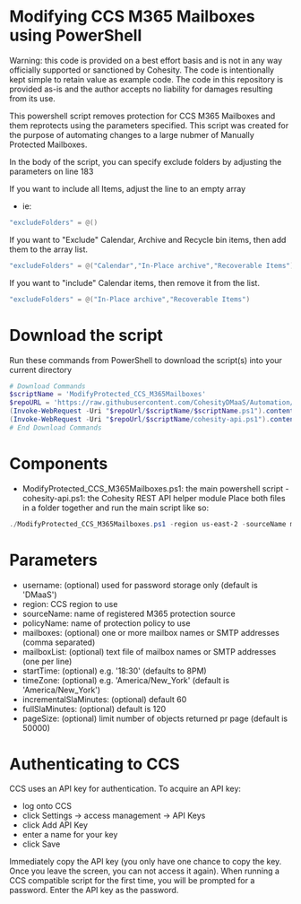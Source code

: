 # Modifying CCS M365 Mailboxes using PowerShell
Warning: this code is provided on a best effort basis and is not in any way officially supported or sanctioned by Cohesity. The code is intentionally kept simple to retain value as example code. The code in this repository is provided as-is and the author accepts no liability for damages resulting from its use.

This powershell script removes protection for CCS M365 Mailboxes and them reprotects using the parameters specified. This script was created for the purpose of automating changes to a large nubmer of Manually Protected Mailboxes. 

In the body of the script, you can specify exclude folders by adjusting the parameters on line 183
 
If you want to include all Items, adjust the line to an empty array 
- ie: 
```powershell
"excludeFolders" = @()
```
If you want to "Exclude" Calendar, Archive and Recycle bin items, then add them to the array list.
```powershell
"excludeFolders" = @("Calendar","In-Place archive","Recoverable Items")
```
If you want to "include" Calendar items, then remove it from the list.
```powershell
"excludeFolders" = @("In-Place archive","Recoverable Items")
```
# Download the script
Run these commands from PowerShell to download the script(s) into your current directory

```powershell
# Download Commands
$scriptName = 'ModifyProtected_CCS_M365Mailboxes' 
$repoURL = 'https://raw.githubusercontent.com/CohesityDMaaS/Automation/main'
(Invoke-WebRequest -Uri "$repoUrl/$scriptName/$scriptName.ps1").content | Out-File "$scriptName.ps1"; (Get-Content "$scriptName.ps1") | Set-Content "$scriptName.ps1"
(Invoke-WebRequest -Uri "$repoUrl/$scriptName/cohesity-api.ps1").content | Out-File cohesity-api.ps1; (Get-Content cohesity-api.ps1) | Set-Content cohesity-api.ps1
# End Download Commands
```

# Components
- ModifyProtected_CCS_M365Mailboxes.ps1: the main powershell script
 -cohesity-api.ps1: the Cohesity REST API helper module
Place both files in a folder together and run the main script like so:
```powershell
./ModifyProtected_CCS_M365Mailboxes.ps1 -region us-east-2 -sourceName mydomain.onmicrosoft.com -mailboxes user1.mydomain.onmicrosoft.com, user2.mydomain.onmicrosoft.com  -mailboxList ./mailboxlist.txt
```
# Parameters
- username: (optional) used for password storage only (default is 'DMaaS')
- region: CCS region to use
- sourceName: name of registered M365 protection source
- policyName: name of protection policy to use
- mailboxes: (optional) one or more mailbox names or SMTP addresses (comma separated)
- mailboxList: (optional) text file of mailbox names or SMTP addresses (one per line)
- startTime: (optional) e.g. '18:30' (defaults to 8PM)
- timeZone: (optional) e.g. 'America/New_York' (default is 'America/New_York')
- incrementalSlaMinutes: (optional) default 60
- fullSlaMinutes: (optional) default is 120
- pageSize: (optional) limit number of objects returned pr page (default is 50000)

# Authenticating to CCS

CCS uses an API key for authentication. To acquire an API key:

- log onto CCS
- click Settings -> access management -> API Keys
- click Add API Key
- enter a name for your key
- click Save

Immediately copy the API key (you only have one chance to copy the key. Once you leave the screen, you can not access it again). When running a CCS compatible script for the first time, you will be prompted for a password. Enter the API key as the password.